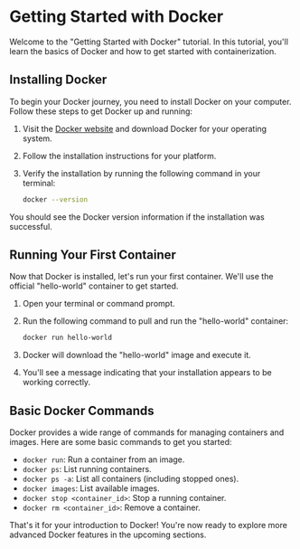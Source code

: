 # Getting Started with Docker

Welcome to the "Getting Started with Docker" tutorial. In this tutorial, you'll learn the basics of Docker and how to get started with containerization.

## Installing Docker

To begin your Docker journey, you need to install Docker on your computer. Follow these steps to get Docker up and running:

1. Visit the [Docker website](https://docs.docker.com/get-docker/) and download Docker for your operating system.

2. Follow the installation instructions for your platform.

3. Verify the installation by running the following command in your terminal:

   ```bash
   docker --version
   ```

You should see the Docker version information if the installation was successful.

## Running Your First Container

Now that Docker is installed, let's run your first container. We'll use the official "hello-world" container to get started.

1. Open your terminal or command prompt.

2. Run the following command to pull and run the "hello-world" container:

   ```bash
   docker run hello-world
   ```

3. Docker will download the "hello-world" image and execute it.

4. You'll see a message indicating that your installation appears to be working correctly.

## Basic Docker Commands

Docker provides a wide range of commands for managing containers and images. Here are some basic commands to get you started:

- `docker run`: Run a container from an image.
- `docker ps`: List running containers.
- `docker ps -a`: List all containers (including stopped ones).
- `docker images`: List available images.
- `docker stop <container_id>`: Stop a running container.
- `docker rm <container_id>`: Remove a container.

That's it for your introduction to Docker! You're now ready to explore more advanced Docker features in the upcoming sections.
